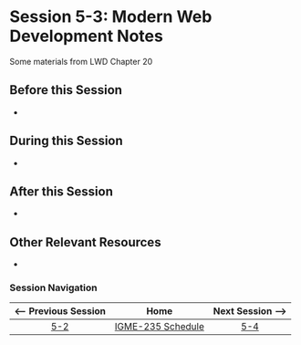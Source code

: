 # Session 5-3: Modern Web Development Notes

Some materials from LWD Chapter 20

## Before this Session
- 

## During this Session
- 

## After this Session
- 

## Other Relevant Resources
- 

### Session Navigation

| <-- Previous Session |               Home                  | Next Session --> |
|:--------------------:|:-----------------------------------:|:----------------:|
|  [5-2](5-2.md)       | [IGME-235 Schedule](../schedule.md) |   [5-4](5-4.md)  |
